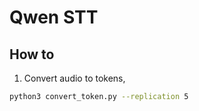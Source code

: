 # Qwen STT

## How to

1. Convert audio to tokens,

```bash
python3 convert_token.py --replication 5
```